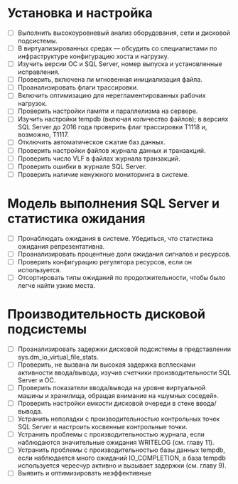 # Установка и настройка
- [ ] Выполнить высокоуровневый анализ оборудования, сети и дисковой подсистемы.
- [ ] В виртуализированных средах — обсудить со специалистами по инфраструктуре конфигурацию хоста и нагрузку.
- [ ] Изучить версии ОС и SQL Server, номер выпуска и установленные исправления.
- [ ] Проверить, включена ли мгновенная инициализация файла.
- [ ] Проанализировать флаги трассировки.
- [ ] Включить оптимизацию для нерегламентированных рабочих нагрузок.
- [ ] Проверить настройки памяти и параллелизма на сервере.
- [ ] Изучить настройки tempdb (включая количество файлов); в версиях SQL Server до 2016 года проверить флаг трассировки T1118 и, возможно, T1117.
- [ ] Отключить автоматическое сжатие баз данных.
- [ ] Проверить настройки файлов журнала данных и транзакций.
- [ ] Проверить число VLF в файлах журнала транзакций.
- [ ] Проверить ошибки в журнале SQL Server.
- [ ] Проверить наличие ненужного мониторинга в системе.
# Модель выполнения SQL Server и статистика ожидания
- [ ] Пронаблюдать ожидания в системе. Убедиться, что статистика ожидания репрезентативна.
- [ ] Проанализировать процентные доли ожидания сигналов и ресурсов.
- [ ] Проверить конфигурацию регулятора ресурсов, если он используется.
- [ ] Отсортировать типы ожиданий по продолжительности, чтобы было легче найти узкие места.
# Производительность дисковой подсистемы
- [ ] Проанализировать задержки дисковой подсистемы в представлении sys.dm_io_virtual_file_stats.
- [ ] Проверить, не вызвана ли высокая задержка всплесками активности ввода/вывода, изучив счетчики производительности SQL Server и ОС.
- [ ] Проверить показатели ввода/вывода на уровне виртуальной машины и хранилища, обращая внимание на «шумных соседей».
- [ ] Проверить настройки емкости дисковой очереди в стеке ввода/вывода.
- [ ] Устранить неполадки с производительностью контрольных точек SQL Server и настроить косвенные контрольные точки.
- [ ] Устранить проблемы с производительностью журнала, если наблюдаются значительные ожидания WRITELOG (см. главу 11).
- [ ] Устранить проблемы с производительностью базы данных tempdb, если наблюдается много ожиданий IO_COMPLETION, а база tempdb используется чересчур активно и вызывает задержки (см. главу 9).
- [ ] Выявить и оптимизировать неэффективные
